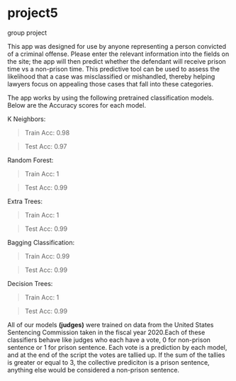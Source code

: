 # project5
group project


This app was designed for use by anyone representing a person convicted of a criminal offense. Please enter the relevant information into the fields on the site; the app will then predict whether the defendant will receive prison time vs a non-prison time. This predictive tool can be used to assess the likelihood that a case was misclassified or mishandled, thereby helping lawyers focus on appealing those cases that fall into these categories.

The app works by using the following pretrained classification models. Below are the Accuracy scores for each model.  

K Neighbors:
>Train Acc: 0.98
 
> Test Acc: 0.97

Random Forest:
>Train Acc: 1

>Test Acc: 0.99

Extra Trees:
>Train Acc: 1

>Test Acc: 0.99

Bagging Classification:
>Train Acc: 0.99

>Test Acc: 0.99

Decision Trees:
>Train Acc: 1

>Test Acc: 0.99

All of our models **(judges)** were trained on data from the United States Sentencing Commission taken in the fiscal year 2020.Each of these classifiers behave like judges who each have a vote, 0 for non-prison sentence or 1 for prison sentence. Each vote is a prediction by each model, and at the end of the script the votes are tallied up. If the sum of the tallies is greater or equal to 3, the collective prediciton is a prison sentence, anything else would be considered a non-prison sentence. 

